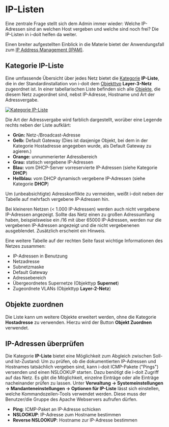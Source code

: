 # IP-Listen
Eine zentrale Frage stellt sich dem Admin immer wieder: Welche IP-Adressen sind an welchen Host vergeben und welche sind noch frei? Die IP-Listen in i-doit helfen da weiter.

Einen breiter aufgestellten Einblick in die Materie bietet der Anwendungsfall zum [IP Address Management (IPAM)](../anwendungsfaelle/ip-adress-management.md).

Kategorie IP-Liste
------------------

Eine umfassende Übersicht über jedes Netz bietet die [Kategorie](../grundlagen/struktur-it-dokumentation.md) **IP-Liste**, die in der Standardinstallation von i-doit dem [Objekttyp](../grundlagen/struktur-it-dokumentation.md) **Layer-3-Netz** zugeordnet ist. In einer tabellarischen Liste befinden sich alle [Objekte](../grundlagen/struktur-it-dokumentation.md), die diesem Netz zugeordnet sind, nebst IP-Adresse, Hostname und Art der Adressvergabe.

[![Kategorie IP-Liste](../assets/images/de/auswertungen/ip-listen/ip-liste.png)](../assets/images/de/auswertungen/ip-listen/ip-liste.png)

Die Art der Adressvergabe wird farblich dargestellt, worüber eine Legende rechts neben der Liste aufklärt:

*   **Grün:** Netz-/Broadcast-Adresse
*   **Gelb:** Default Gateway (Dies ist dasjenige Objekt, bei dem in der Kategorie Hostadresse angegeben wurde, als Default Gateway zu agieren.)
*   **Orange:** unnummerierter Adressbereich
*   **Grau:** statisch vergebene IP-Adressen
*   **Blau:** vom DHCP-Server vorreservierte IP-Adressen (siehe Kategorie **DHCP**)
*   **Hellblau:** vom DHCP dynamisch vergebene IP-Adressen (siehe Kategorie **DHCP**)

Um (unbeabsichtigte) Adresskonflikte zu vermeiden, weißt i-doit neben der Tabelle auf mehrfach vergebene IP-Adressen hin.

Bei kleineren Netzen (< 1.000 IP-Adressen) werden auch nicht vergebene IP-Adressen angezeigt. Sollte das Netz einen zu großen Adressumfang haben, beispielsweise ein /16 mit über 65000 IP-Adressen, werden nur die vergebenen IP-Adressen angezeigt und die nicht vergebenenen ausgeblendet. Zusätzlich erscheint ein Hinweis.

Eine weitere Tabelle auf der rechten Seite fasst wichtige Informationen des Netzes zusammen:

*   IP-Adressen in Benutzung
*   Netzadresse
*   Subnetzmaske
*   Default Gateway
*   Adressebereich
*   Übergeordnetes Supernetze (Objekttyp **Supernet**)
*   Zugeordnete VLANs (Objekttyp **Layer-2-Netz**)

Objekte zuordnen
----------------

Die Liste kann um weitere Objekte erweitert werden, ohne die Kategorie **Hostadresse** zu verwenden. Hierzu wird der Button **Objekt Zuordnen** verwendet.

IP-Adressen überprüfen
----------------------

Die Kategorie **IP-Liste** bietet eine Möglichkeit zum Abgleich zwischen Soll- und Ist-Zustand: Um zu prüfen, ob die dokumentierten IP-Adressen und Hostnames tatsächlich vergeben sind, kann i-doit ICMP-Pakete ("Pings") versenden und einen NSLOOKUP starten. Dazu benötigt die i-doit Zugriff auf das Netz. Es gibt die Möglichkeit, einzelne Einträge oder alle Einträge nacheinander prüfen zu lassen. Unter **Verwaltung → Systemeinstellungen → Mandanteneinstellungen → Optionen für IP-Liste** lässt sich einstellen, welche Kommandozeilen-Tools verwendet werden. Diese muss der Benutzer/die Gruppe des Apache Webservers aufrufen dürfen.

*   **Ping**: ICMP-Paket an IP-Adresse schicken
*   **NSLOOKUP**: IP-Adresse zum Hostname bestimmen
*   **Reverse NSLOOKUP**: Hostname zur IP-Adresse bestimmen
